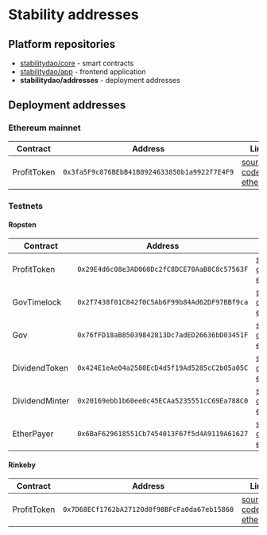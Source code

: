 # Stability addresses

## Platform repositories

- [stabilitydao/core](https://github.com/stabilitydao/core) - smart contracts
- [stabilitydao/app](https://github.com/stabilitydao/app) - frontend application
- **stabilitydao/addresses** - deployment addresses


## Deployment addresses
### Ethereum mainnet

| Contract | Address | Links |
------------------ | ------- | --- |
| ProfitToken     | `0x3fa5F9c876BEbB41B8924633850b1a9922f7E4F9` | [source code](https://github.com/stabilitydao/core/blob/main/contracts/ProfitToken.sol) [etherscan](https://etherscan.io/address/0x3fa5F9c876BEbB41B8924633850b1a9922f7E4F9) |

### Testnets

#### Ropsten

| Contract | Address | Links |
------------------ | ------- | --- |
| ProfitToken    | `0x29E4d6c08e3AD060Dc2fC8DCE70AaB8C8c57563F` | [source code](https://github.com/stabilitydao/core/blob/main/contracts/token/ProfitToken.sol) [etherscan](https://ropsten.etherscan.io/address/0x29E4d6c08e3AD060Dc2fC8DCE70AaB8C8c57563F) |
| GovTimelock    | `0x2f7438f01C842f0C5Ab6F99b84Ad62DF97BBf9ca` | [source code](https://github.com/stabilitydao/core/blob/develop/contracts/governance/GovTimelock.sol) [etherscan](https://ropsten.etherscan.io/address/0x2f7438f01C842f0C5Ab6F99b84Ad62DF97BBf9ca) |
| Gov            | `0x76fFD18aB85039842813Dc7adED26636bD03451F` | [source code](https://github.com/stabilitydao/core/blob/develop/contracts/governance/Gov.sol) [etherscan](https://ropsten.etherscan.io/address/0x76fFD18aB85039842813Dc7adED26636bD03451F) |
| DividendToken  | `0x424E1eAe04a2580EcD4d5f19Ad5285cC2b05a05C` | [source code](https://github.com/stabilitydao/core/blob/develop/contracts/token/DividendToken.sol) [etherscan](https://ropsten.etherscan.io/address/0x424E1eAe04a2580EcD4d5f19Ad5285cC2b05a05C) |
| DividendMinter | `0x20169ebb1b60ee0c45ECAa5235551cC69Ea788C0` | [source code](https://github.com/stabilitydao/core/blob/develop/contracts/pool/DividendMinter.sol) [etherscan](https://ropsten.etherscan.io/address/0x20169ebb1b60ee0c45ECAa5235551cC69Ea788C0) |
| EtherPayer     | `0x6BaF629618551Cb7454013F67f5d4A9119A61627` | [source code](https://github.com/stabilitydao/core/blob/develop/contracts/payer/EtherPayer.sol) [etherscan](https://ropsten.etherscan.io/address/0x6BaF629618551Cb7454013F67f5d4A9119A61627) |


#### Rinkeby

| Contract | Address | Links |
------------------ | ------- | --- |
| ProfitToken     | `0x7D68ECf1762bA27120d0f98BFcFa0da67eb15860` | [source code](https://github.com/stabilitydao/core/blob/main/contracts/ProfitToken.sol) [etherscan](https://rinkeby.etherscan.io/address/0x7D68ECf1762bA27120d0f98BFcFa0da67eb15860) |
